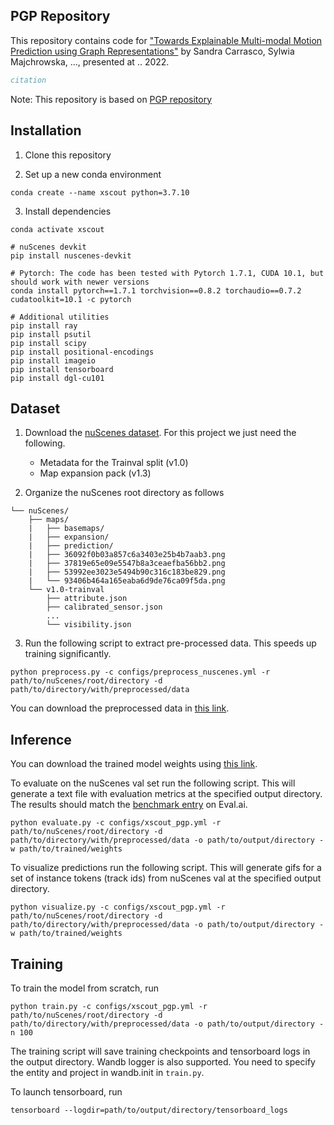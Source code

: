 ## PGP Repository

This repository contains code for ["Towards Explainable Multi-modal Motion
Prediction using Graph Representations"]() by Sandra Carrasco, Sylwia Majchrowska, ..., presented at .. 2022.  

```bibtex
citation
```
Note: This repository is based on [PGP repository](https://github.com/nachiket92/PGP/tree/main/)
 

## Installation

1. Clone this repository 

2. Set up a new conda environment 
``` shell
conda create --name xscout python=3.7.10
```

3. Install dependencies
```shell
conda activate xscout

# nuScenes devkit
pip install nuscenes-devkit

# Pytorch: The code has been tested with Pytorch 1.7.1, CUDA 10.1, but should work with newer versions
conda install pytorch==1.7.1 torchvision==0.8.2 torchaudio==0.7.2 cudatoolkit=10.1 -c pytorch

# Additional utilities
pip install ray
pip install psutil
pip install scipy
pip install positional-encodings
pip install imageio
pip install tensorboard
pip install dgl-cu101
```


## Dataset

1. Download the [nuScenes dataset](https://www.nuscenes.org/download). For this project we just need the following.
    - Metadata for the Trainval split (v1.0)
    - Map expansion pack (v1.3)

2. Organize the nuScenes root directory as follows
```plain
└── nuScenes/
    ├── maps/
    |   ├── basemaps/
    |   ├── expansion/
    |   ├── prediction/
    |   ├── 36092f0b03a857c6a3403e25b4b7aab3.png
    |   ├── 37819e65e09e5547b8a3ceaefba56bb2.png
    |   ├── 53992ee3023e5494b90c316c183be829.png
    |   └── 93406b464a165eaba6d9de76ca09f5da.png
    └── v1.0-trainval
        ├── attribute.json
        ├── calibrated_sensor.json
        ...
        └── visibility.json         
```

3. Run the following script to extract pre-processed data. This speeds up training significantly.
```shell
python preprocess.py -c configs/preprocess_nuscenes.yml -r path/to/nuScenes/root/directory -d path/to/directory/with/preprocessed/data
```
You can download the preprocessed data in [this link](https://drive.google.com/file/d/1Ovf4eX4RtejyhX-hji77MjFjOUwTIdbH/view?usp=sharing).


## Inference

You can download the trained model weights using [this link](https://drive.google.com/file/d/1i9Afa9UhOPAYbjB9nY6D-En0z8HgoEnl/view?usp=sharing).

To evaluate on the nuScenes val set run the following script. This will generate a text file with evaluation metrics at the specified output directory. The results should match the [benchmark entry](https://eval.ai/web/challenges/challenge-page/591/leaderboard/1659) on Eval.ai. 
```shell
python evaluate.py -c configs/xscout_pgp.yml -r path/to/nuScenes/root/directory -d path/to/directory/with/preprocessed/data -o path/to/output/directory -w path/to/trained/weights
```

To visualize predictions run the following script. This will generate gifs for a set of instance tokens (track ids) from nuScenes val at the specified output directory.  
```shell
python visualize.py -c configs/xscout_pgp.yml -r path/to/nuScenes/root/directory -d path/to/directory/with/preprocessed/data -o path/to/output/directory -w path/to/trained/weights
```


## Training

To train the model from scratch, run
```shell
python train.py -c configs/xscout_pgp.yml -r path/to/nuScenes/root/directory -d path/to/directory/with/preprocessed/data -o path/to/output/directory -n 100
```

The training script will save training checkpoints and tensorboard logs in the output directory. Wandb logger is also supported. You need to specify the entity and project in wandb.init in ```train.py```.

To launch tensorboard, run
```shell
tensorboard --logdir=path/to/output/directory/tensorboard_logs
```
